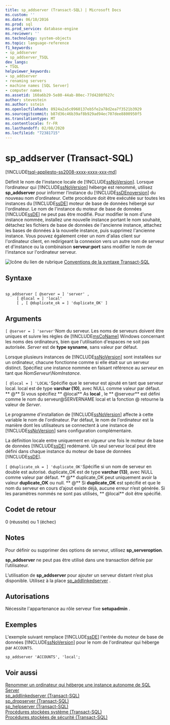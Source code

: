 ```yaml
---
title: sp_addserver (Transact-SQL) | Microsoft Docs
ms.custom: ''
ms.date: 06/10/2016
ms.prod: sql
ms.prod_service: database-engine
ms.reviewer: ''
ms.technology: system-objects
ms.topic: language-reference
f1_keywords:
- sp_addserver
- sp_addserver_TSQL
dev_langs:
- TSQL
helpviewer_keywords:
- sp_addserver
- renaming servers
- machine names [SQL Server]
- computer names
ms.assetid: 160a6b29-5e80-44ab-80ec-77d4280f627c
author: stevestein
ms.author: sstein
ms.openlocfilehash: 8924a2a5c0960137eb5fe2a78d2ea7f3521b3929
ms.sourcegitcommit: b87d36c46b39af8b929ad94ec707dee8800950f5
ms.translationtype: MT
ms.contentlocale: fr-FR
ms.lasthandoff: 02/08/2020
ms.locfileid: "72381715"
---
```

# <a name="sp_addserver-transact-sql"></a>sp_addserver (Transact-SQL)
[!INCLUDE[tsql-appliesto-ss2008-xxxx-xxxx-xxx-md](../../includes/tsql-appliesto-ss2008-xxxx-xxxx-xxx-md.md)]

  Définit le nom de l'instance locale de [!INCLUDE[ssNoVersion](../../includes/ssnoversion-md.md)]. Lorsque l’ordinateur qui [!INCLUDE[ssNoVersion](../../includes/ssnoversion-md.md)] héberge est renommé, utilisez **sp_addserver** pour informer l’instance du [!INCLUDE[ssDEnoversion](../../includes/ssdenoversion-md.md)] du nouveau nom d’ordinateur. Cette procédure doit être exécutée sur toutes les instances du [!INCLUDE[ssDE](../../includes/ssde-md.md)] moteur de base de données hébergé sur l'ordinateur. Le nom de l'instance du moteur de base de données [!INCLUDE[ssDE](../../includes/ssde-md.md)] ne peut pas être modifié. Pour modifier le nom d'une instance nommée, installez une nouvelle instance portant le nom souhaité, détachez les fichiers de base de données de l'ancienne instance, attachez les bases de données à la nouvelle instance, puis supprimez l'ancienne instance. Vous pouvez également créer un nom d'alias client sur l'ordinateur client, en redirigeant la connexion vers un autre nom de serveur et d'instance ou la combinaison **serveur:port** sans modifier le nom de l'instance sur l'ordinateur serveur.  
  
 ![Icône du lien de rubrique](../../database-engine/configure-windows/media/topic-link.gif "Icône du lien de rubrique") [Conventions de la syntaxe Transact-SQL](../../t-sql/language-elements/transact-sql-syntax-conventions-transact-sql.md)  
  
## <a name="syntax"></a>Syntaxe  
  
```  
  
sp_addserver [ @server = ] 'server' ,  
     [ @local = ] 'local'   
     [ , [ @duplicate_ok = ] 'duplicate_OK' ]  
```  
  
## <a name="arguments"></a>Arguments  
`[ @server = ] 'server'`Nom du serveur. Les noms de serveurs doivent être uniques et suivre les règles de [!INCLUDE[msCoName](../../includes/msconame-md.md)] Windows concernant les noms des ordinateurs, bien que l'utilisation d'espaces ne soit pas autorisée. *Server* est de **type sysname**, sans valeur par défaut.  
  
 Lorsque plusieurs instances de [!INCLUDE[ssNoVersion](../../includes/ssnoversion-md.md)] sont installées sur un ordinateur, chacune fonctionne comme si elle était sur un serveur distinct. Spécifiez une instance nommée en faisant référence au *serveur* en tant que *NomServeur\NomInstance*.  
  
`[ @local = ] 'LOCAL'`Spécifie que le serveur est ajouté en tant que serveur local. local est de type **varchar (10)**, avec NULL comme valeur par défaut. ** \@** Si vous spécifiez ** \@local** As **local** , le ** \@serveur** est défini comme le nom du serveur@SERVERNAME local et la fonction @ retourne la valeur de *Server*.  
  
 Le programme d'installation de [!INCLUDE[ssNoVersion](../../includes/ssnoversion-md.md)] affecte à cette variable le nom de l'ordinateur. Par défaut, le nom de l'ordinateur est la manière dont les utilisateurs se connectent à une instance de [!INCLUDE[ssNoVersion](../../includes/ssnoversion-md.md)] sans configuration complémentaire.  
  
 La définition locale entre uniquement en vigueur une fois le moteur de base de données [!INCLUDE[ssDE](../../includes/ssde-md.md)] redémarré. Un seul serveur local peut être défini dans chaque instance du moteur de base de données [!INCLUDE[ssDE](../../includes/ssde-md.md)].  
  
`[ @duplicate_ok = ] 'duplicate_OK'`Spécifie si un nom de serveur en double est autorisé. duplicate_OK est de type **varchar (13)**, avec NULL comme valeur par défaut. ** \@** duplicate_OK peut uniquement avoir la valeur **duplicate_OK** ou null. ** \@** Si **duplicate_OK** est spécifié et que le nom du serveur en cours d’ajout existe déjà, aucune erreur n’est générée. Si les paramètres nommés ne sont pas utilisés, ** \@local** doit être spécifié.  
  
## <a name="return-code-values"></a>Codet de retour  
 0 (réussite) ou 1 (échec)  
  
## <a name="remarks"></a>Notes  
 Pour définir ou supprimer des options de serveur, utilisez **sp_serveroption**.  
  
 **sp_addserver** ne peut pas être utilisé dans une transaction définie par l’utilisateur.  
  
 L’utilisation de **sp_addserver** pour ajouter un serveur distant n’est plus disponible. Utilisez à la place [sp_addlinkedserver](../../relational-databases/system-stored-procedures/sp-addlinkedserver-transact-sql.md) .  
  
## <a name="permissions"></a>Autorisations  
 Nécessite l'appartenance au rôle serveur fixe **setupadmin** .  
  
## <a name="examples"></a>Exemples  
 L'exemple suivant remplace [!INCLUDE[ssDE](../../includes/ssde-md.md)] l'entrée du moteur de base de données [!INCLUDE[ssNoVersion](../../includes/ssnoversion-md.md)] pour le nom de l'ordinateur qui héberge  par `ACCOUNTS`.  
  
```  
sp_addserver 'ACCOUNTS', 'local';  
```  
  
## <a name="see-also"></a>Voir aussi  
 [Renommer un ordinateur qui héberge une instance autonome de SQL Server](../../database-engine/install-windows/rename-a-computer-that-hosts-a-stand-alone-instance-of-sql-server.md)   
 [sp_addlinkedserver &#40;Transact-SQL&#41;](../../relational-databases/system-stored-procedures/sp-addlinkedserver-transact-sql.md)   
 [sp_dropserver &#40;Transact-SQL&#41;](../../relational-databases/system-stored-procedures/sp-dropserver-transact-sql.md)   
 [sp_helpserver &#40;Transact-SQL&#41;](../../relational-databases/system-stored-procedures/sp-helpserver-transact-sql.md)   
 [Procédures stockées système &#40;Transact-SQL&#41;](../../relational-databases/system-stored-procedures/system-stored-procedures-transact-sql.md)   
 [Procédures stockées de sécurité &#40;Transact-SQL&#41;](../../relational-databases/system-stored-procedures/security-stored-procedures-transact-sql.md)  
  
  
